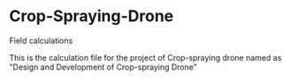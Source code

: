 # Crop-Spraying-Drone
Field calculations

This is the calculation file for the project of Crop-spraying drone named as "Design and Development of Crop-spraying Drone"
